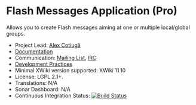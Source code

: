 # Flash Messages Application (Pro)

Allows you to create Flash messages aiming at one or multiple local/global groups.

* Project Lead: [Alex Cotiugă](https://github.com/acotiuga)
* [Documentation](https://store.xwiki.com/xwiki/bin/view/Extension/FlashMessagesApplication)
* Communication: [Mailing List](http://dev.xwiki.org/xwiki/bin/view/Community/MailingLists>), [IRC]( http://dev.xwiki.org/xwiki/bin/view/Community/IRC)
* [Development Practices](http://dev.xwiki.org)
* Minimal XWiki version supported: XWiki 11.10
* License: LGPL 2.1+.
* Translations: N/A
* Sonar Dashboard: N/A
* Continuous Integration Status: [![Build Status](http://ci.xwikisas.com/view/All/job/xwikisas/job/application-flashmessages/job/master/badge/icon)](http://ci.xwikisas.com/view/All/job/xwikisas/job/application-flashmessages/job/master/)
